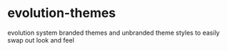 # evolution-themes
evolution system branded themes and unbranded theme styles to easily swap out look and feel
